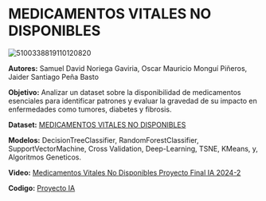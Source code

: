 # **MEDICAMENTOS VITALES NO DISPONIBLES**
![5100338819110120820](https://github.com/user-attachments/assets/64e8f553-c964-42e1-8e28-b2d1b2db0572)

**Autores:** Samuel David Noriega Gaviria, Oscar Mauricio Monguí Piñeros, Jaider Santiago Peña Basto

**Objetivo:** Analizar un dataset sobre la disponibilidad de medicamentos esenciales para identificar patrones y evaluar la gravedad de su impacto en enfermedades como tumores, diabetes y fibrosis.

**Dataset:** [MEDICAMENTOS VITALES NO DISPONIBLES](https://www.datos.gov.co/Salud-y-Protecci-n-Social/MEDICAMENTOS-VITALES-NO-DISPONIBLES/sdmr-tfmf/data)

**Modelos:** DecisionTreeClassifier, RandomForestClassifier, SupportVectorMachine, Cross Validation, Deep-Learning, TSNE, KMeans, y, Algoritmos Geneticos.

**Video:** [Medicamentos Vitales No Disponibles Proyecto Final IA 2024-2](https://youtu.be/o6iMDrKvLD4)

**Codigo:** [Proyecto IA](https://colab.research.google.com/drive/1JjTZMfn37lHitMDsAPWxZWOiCeREEIBx?usp=sharing)
